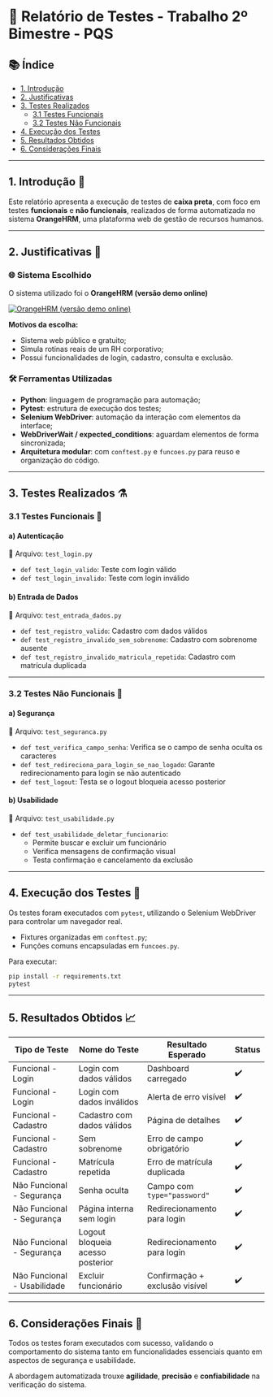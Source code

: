 # 📃 Relatório de Testes - Trabalho 2º Bimestre - PQS

## 📚 Índice

- [1. Introdução](#1-introdução-)
- [2. Justificativas](#2-justificativas-)
- [3. Testes Realizados](#3-testes-realizados-)
  - [3.1 Testes Funcionais](#31-testes-funcionais-)
  - [3.2 Testes Não Funcionais](#32-testes-não-funcionais-)
- [4. Execução dos Testes](#4-execução-dos-testes-)
- [5. Resultados Obtidos](#5-resultados-obtidos-)
- [6. Considerações Finais](#6-considerações-finais-)

---

## 1. Introdução 📘

Este relatório apresenta a execução de testes de **caixa preta**, com foco em testes **funcionais** e **não funcionais**, realizados de forma automatizada no sistema **OrangeHRM**, uma plataforma web de gestão de recursos humanos.

---

## 2. Justificativas 📕

### 🌐 Sistema Escolhido

O sistema utilizado foi o **OrangeHRM (versão demo online)**

[![OrangeHRM (versão demo online)](https://opensource-demo.orangehrmlive.com/web/images/ohrm_branding.png)](https://opensource-demo.orangehrmlive.com/web/index.php/auth/login)

**Motivos da escolha:**
- Sistema web público e gratuito;
- Simula rotinas reais de um RH corporativo;
- Possui funcionalidades de login, cadastro, consulta e exclusão.

### 🛠️ Ferramentas Utilizadas

- **Python**: linguagem de programação para automação;
- **Pytest**: estrutura de execução dos testes;
- **Selenium WebDriver**: automação da interação com elementos da interface;
- **WebDriverWait / expected_conditions**: aguardam elementos de forma sincronizada;
- **Arquitetura modular**: com `conftest.py` e `funcoes.py` para reuso e organização do código.

---

## 3. Testes Realizados ⚗

### 3.1 Testes Funcionais 🧪

#### a) Autenticação  
📄 Arquivo: `test_login.py`

- `def test_login_valido`: Teste com login válido  
- `def test_login_invalido`: Teste com login inválido

#### b) Entrada de Dados  
📄 Arquivo: `test_entrada_dados.py`

- `def test_registro_valido`: Cadastro com dados válidos  
- `def test_registro_invalido_sem_sobrenome`: Cadastro com sobrenome ausente  
- `def test_registro_invalido_matricula_repetida`: Cadastro com matrícula duplicada

---

### 3.2 Testes Não Funcionais 🔐

#### a) Segurança  
📄 Arquivo: `test_seguranca.py`

- `def test_verifica_campo_senha`: Verifica se o campo de senha oculta os caracteres  
- `def test_redireciona_para_login_se_nao_logado`: Garante redirecionamento para login se não autenticado  
- `def test_logout`: Testa se o logout bloqueia acesso posterior

#### b) Usabilidade  
📄 Arquivo: `test_usabilidade.py`

- `def test_usabilidade_deletar_funcionario`:  
  - Permite buscar e excluir um funcionário  
  - Verifica mensagens de confirmação visual  
  - Testa confirmação e cancelamento da exclusão

---

## 4. Execução dos Testes 🚀

Os testes foram executados com `pytest`, utilizando o Selenium WebDriver para controlar um navegador real.  
- Fixtures organizadas em `conftest.py`;
- Funções comuns encapsuladas em `funcoes.py`.

Para executar:
```bash
pip install -r requirements.txt  
pytest
```
---

## 5. Resultados Obtidos 📈

| Tipo de Teste             | Nome do Teste                         | Resultado Esperado               | Status |
|---------------------------|---------------------------------------|----------------------------------|--------|
| Funcional - Login         | Login com dados válidos               | Dashboard carregado              | ✔️     |
| Funcional - Login         | Login com dados inválidos             | Alerta de erro visível           | ✔️     |
| Funcional - Cadastro      | Cadastro com dados válidos            | Página de detalhes               | ✔️     |
| Funcional - Cadastro      | Sem sobrenome                         | Erro de campo obrigatório        | ✔️     |
| Funcional - Cadastro      | Matrícula repetida                    | Erro de matrícula duplicada      | ✔️     |
| Não Funcional - Segurança | Senha oculta                          | Campo com `type="password"`      | ✔️     |
| Não Funcional - Segurança | Página interna sem login              | Redirecionamento para login      | ✔️     |
| Não Funcional - Segurança | Logout bloqueia acesso posterior      | Redirecionamento para login      | ✔️     |
| Não Funcional - Usabilidade | Excluir funcionário                 | Confirmação + exclusão visível   | ✔️     |

---

## 6. Considerações Finais 🏁

Todos os testes foram executados com sucesso, validando o comportamento do sistema tanto em funcionalidades essenciais quanto em aspectos de segurança e usabilidade.

A abordagem automatizada trouxe **agilidade**, **precisão** e **confiabilidade** na verificação do sistema.
